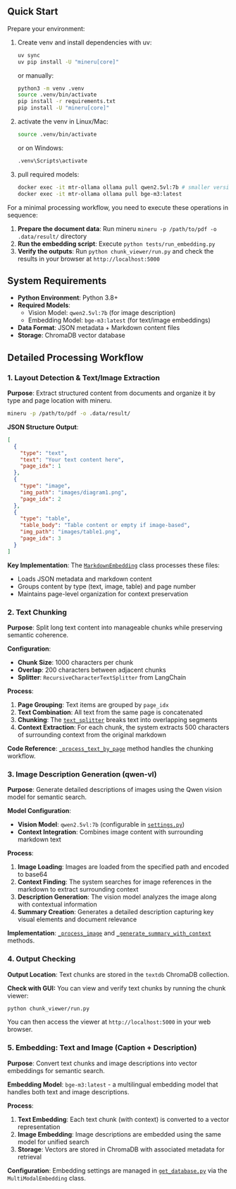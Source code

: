 ## Quick Start

Prepare your environment:
1. Create venv and install dependencies with uv:
    ```bash
    uv sync
    uv pip install -U "mineru[core]"
    ```
    or manually:
    ```bash
    python3 -m venv .venv
    source .venv/bin/activate
    pip install -r requirements.txt
    pip install -U "mineru[core]"
    ```

2. activate the venv in Linux/Mac:
    ```bash
    source .venv/bin/activate
    ```
    or on Windows:
    ```bash
    .venv\Scripts\activate
    ```

3. pull required models:
    ```bash
    docker exec -it mtr-ollama ollama pull qwen2.5vl:7b # smaller version just for test
    docker exec -it mtr-ollama ollama pull bge-m3:latest
    ```

For a minimal processing workflow, you need to execute these operations in sequence:

1. **Prepare the document data**: Run mineru `mineru -p /path/to/pdf -o .data/result/` directory
2. **Run the embedding script**: Execute `python tests/run_embedding.py`
3. **Verify the outputs**: Run `python chunk_viewer/run.py` and check the results in your browser at `http://localhost:5000`

## System Requirements

- **Python Environment**: Python 3.8+
- **Required Models**: 
  - Vision Model: `qwen2.5vl:7b` (for image description)
  - Embedding Model: `bge-m3:latest` (for text/image embeddings)
- **Data Format**: JSON metadata + Markdown content files
- **Storage**: ChromaDB vector database

## Detailed Processing Workflow

### 1. Layout Detection & Text/Image Extraction

**Purpose**: Extract structured content from documents and organize it by type and page location with mineru.

```bash
mineru -p /path/to/pdf -o .data/result/
```

**JSON Structure Output**:
```json
[
  {
    "type": "text",
    "text": "Your text content here",
    "page_idx": 1
  },
  {
    "type": "image", 
    "img_path": "images/diagram1.png",
    "page_idx": 2
  },
  {
    "type": "table",
    "table_body": "Table content or empty if image-based",
    "img_path": "images/table1.png",
    "page_idx": 3
  }
]
```

**Key Implementation**: The [`MarkdownEmbedding`](database/scripts/strategy/markdown.py) class processes these files:
- Loads JSON metadata and markdown content
- Groups content by type (text, image, table) and page number
- Maintains page-level organization for context preservation

### 2. Text Chunking

**Purpose**: Split long text content into manageable chunks while preserving semantic coherence.

**Configuration**:
- **Chunk Size**: 1000 characters per chunk
- **Overlap**: 200 characters between adjacent chunks  
- **Splitter**: `RecursiveCharacterTextSplitter` from LangChain

**Process**:
1. **Page Grouping**: Text items are grouped by `page_idx`
2. **Text Combination**: All text from the same page is concatenated
3. **Chunking**: The [`text_splitter`](utils/get_database.py) breaks text into overlapping segments
4. **Context Extraction**: For each chunk, the system extracts 500 characters of surrounding context from the original markdown

**Code Reference**: [`_process_text_by_page`](database/scripts/strategy/markdown.py) method handles the chunking workflow.

### 3. Image Description Generation (qwen-vl)

**Purpose**: Generate detailed descriptions of images using the Qwen vision model for semantic search.

**Model Configuration**:
- **Vision Model**: `qwen2.5vl:7b` (configurable in [`settings.py`](utils/settings.py))
- **Context Integration**: Combines image content with surrounding markdown text

**Process**:
1. **Image Loading**: Images are loaded from the specified path and encoded to base64
2. **Context Finding**: The system searches for image references in the markdown to extract surrounding context
3. **Description Generation**: The vision model analyzes the image along with contextual information
4. **Summary Creation**: Generates a detailed description capturing key visual elements and document relevance

**Implementation**: [`_process_image`](database/scripts/strategy/markdown.py) and [`_generate_summary_with_context`](database/scripts/strategy/markdown.py) methods.

### 4. Output Checking

**Output Location**: Text chunks are stored in the `textdb` ChromaDB collection.

**Check with GUI:**
You can view and verify text chunks by running the chunk viewer:
```bash
python chunk_viewer/run.py
```
You can then access the viewer at `http://localhost:5000` in your web browser.


### 5. Embedding: Text and Image (Caption + Description)

**Purpose**: Convert text chunks and image descriptions into vector embeddings for semantic search.

**Embedding Model**: `bge-m3:latest` - a multilingual embedding model that handles both text and image descriptions.

**Process**:
1. **Text Embedding**: Each text chunk (with context) is converted to a vector representation
2. **Image Embedding**: Image descriptions are embedded using the same model for unified search
3. **Storage**: Vectors are stored in ChromaDB with associated metadata for retrieval

**Configuration**: Embedding settings are managed in [`get_database.py`](utils/get_database.py) via the `MultiModalEmbedding` class.